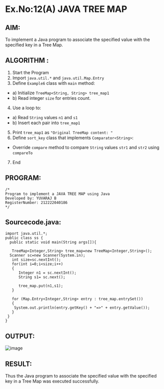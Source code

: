 # Ex.No:12(A) JAVA TREE MAP

## AIM:

To implement a Java program to associate the specified value with the specified key in a Tree Map.

## ALGORITHM :

1. Start the Program
2. Import `java.util.*` and `java.util.Map.Entry`
3. Define `Example6` class with `main` method:

- a) Initialize `TreeMap<String, String> tree_map1`
- b) Read integer `size` for entries count.

4. Use a loop to:

- a) Read `String` values `n1` and `s1`
- b) Insert each pair into `tree_map1`

5. Print `tree_map1` as `"Original TreeMap content: "`
6. Define `sort_key` class that implements `Comparator<String>`:

- Override `compare` method to compare `String` values `str1` and `str2` using
  `compareTo`

7. End

## PROGRAM:

```
/*
Program to implement a JAVA TREE MAP using Java
Developed by: YUVARAJ B
RegisterNumber: 212222040186
*/
```

## Sourcecode.java:

```
import java.util.*;
public class ss {
  public static void main(String args[]){

   TreeMap<Integer,String> tree_map=new TreeMap<Integer,String>();
  Scanner sc=new Scanner(System.in);
   int size=sc.nextInt();
   for(int i=0;i<size;i++)
   {
      Integer n1 = sc.nextInt();
      String s1= sc.next();

   	  tree_map.put(n1,s1);
   }

   for (Map.Entry<Integer,String> entry : tree_map.entrySet())
   {
    System.out.println(entry.getKey() + "=>" + entry.getValue());
   }
 }
}
```

## OUTPUT:

![image](https://github.com/user-attachments/assets/8d5c1fa8-72d8-4604-aaa3-d31cb625ddfc)

## RESULT:

Thus the Java program to associate the specified value with the specified key in a Tree Map was executed successfully.
